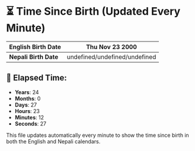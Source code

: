 # ⏳ Time Since Birth (Updated Every Minute)

| **English Birth Date** | Thu Nov 23 2000 |
|------------------------|-------------------------------------|
| **Nepali Birth Date**  | undefined/undefined/undefined                  |

## 📅 Elapsed Time:

- **Years**: 24
- **Months**: 0
- **Days**: 27
- **Hours**: 23
- **Minutes**: 12
- **Seconds**: 27

This file updates automatically every minute to show the time since birth in both the English and Nepali calendars.